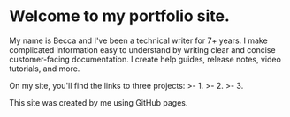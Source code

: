 # Welcome to my portfolio site. 

<p>My name is Becca and I've been a technical writer for 7+ years. I make complicated information easy to understand by writing clear and concise customer-facing documentation. I create help guides, release notes, video tutorials, and more.</p>

<p>On my site, you'll find the links to three projects: 
>- 1. 
>- 2. 
>- 3. 
  
</p>

<p>This site was created by me using GitHub pages.</p>
